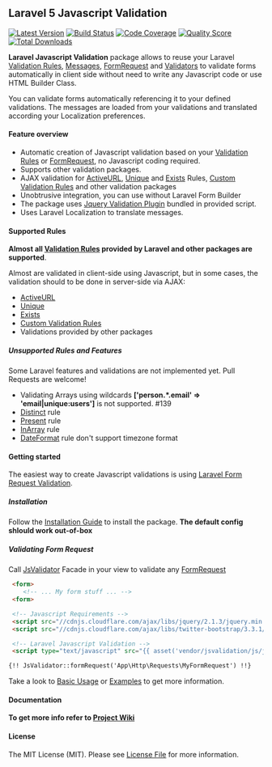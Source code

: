 ## Laravel 5 Javascript Validation

[![Latest Version](https://img.shields.io/github/release/proengsoft/laravel-jsvalidation.svg?style=flat-square)](https://github.com/proengsoft/laravel-jsvalidation/releases)
[![Build Status](https://img.shields.io/travis/proengsoft/laravel-jsvalidation/master.svg?style=flat-square)](https://travis-ci.org/proengsoft/laravel-jsvalidation)
[![Code Coverage](https://scrutinizer-ci.com/g/proengsoft/laravel-jsvalidation/badges/coverage.png?b=master)](https://scrutinizer-ci.com/g/proengsoft/laravel-jsvalidation/?branch=master)
[![Quality Score](https://img.shields.io/scrutinizer/g/proengsoft/laravel-jsvalidation.svg?style=flat-square)](https://scrutinizer-ci.com/g/proengsoft/laravel-jsvalidation)
[![Total Downloads](https://img.shields.io/packagist/dt/proengsoft/laravel-jsvalidation.svg?style=flat-square)](https://packagist.org/packages/proengsoft/laravel-jsvalidation)

[JQuery Validation Plugin]: http://jqueryvalidation.org/
[FormRequest]: http://laravel.com/docs/5.1/validation#form-request-validation
[Validators]: http://laravel.com/docs/5.1/validation#form-request-validation
[Validation Rules]: http://laravel.com/docs/5.1/validation#available-validation-rules
[Custom Validations]: http://laravel.com/docs/5.1/validation#custom-validation-rules
[Messages]: http://laravel.com/docs/5.1/validation#error-messages-and-views
[Laravel Localization]: http://laravel.com/docs/5.1/localization
[Validation]: http://laravel.com/docs/5.1/validation
[Custom Validation Rules]: http://laravel.com/docs/5.1/validation#custom-validation-rules
[JQueryValidation]: http://jqueryvalidation.org/
[FormRequest]: http://laravel.com/docs/5.1/validation#form-request-validation
[Validators]: http://laravel.com/docs/5.1/validation#form-request-validation
[Validation Rules]: http://laravel.com/docs/5.1/validation#available-validation-rules
[Custom Validations]: http://laravel.com/docs/5.1/validation#custom-validation-rules
[Messages]: http://laravel.com/docs/5.1/validation#error-messages-and-views
[Laravel Localization]: http://laravel.com/docs/5.1/localization 
[Validation]: http://laravel.com/docs/5.1/validation 
[Validation Rules]: http://laravel.com/docs/5.1/validation#available-validation-rules
[Custom Validation Rules]: http://laravel.com/docs/5.1/validation#custom-validation-rules
**Laravel Javascript Validation** package allows to reuse your Laravel [Validation Rules][], [Messages][], [FormRequest][] and [Validators][] to validate forms automatically in client side without need to write any Javascript code or use HTML Builder Class. 

You can validate forms automatically referencing it to your defined validations. The messages are loaded from your  validations and translated according your Localization preferences.
  

#### Feature overview

- Automatic creation of Javascript validation based on your [Validation Rules][] or [FormRequest][], no Javascript coding required.
- Supports other validation packages. 
- AJAX validation for [ActiveURL](http://laravel.com/docs/5.1/validation#rule-active-url), [Unique](http://laravel.com/docs/5.1/validation#rule-unique) and [Exists](http://laravel.com/docs/5.1/validation#rule-exists) Rules, [Custom Validation Rules][] and other validation packages
- Unobtrusive integration, you can use without Laravel Form Builder
- The package uses [Jquery Validation Plugin](http://jqueryvalidation.org/)  bundled in provided script.
- Uses Laravel Localization to translate messages.


#### Supported Rules

**Almost all [Validation Rules][] provided by Laravel and other packages are supported**.

Almost are validated in client-side using Javascript, but in some cases, the validation should to be done in server-side via AJAX:
 - [ActiveURL](http://laravel.com/docs/5.1/validation#rule-active-url)
 - [Unique](http://laravel.com/docs/5.1/validation#rule-unique)
 - [Exists](http://laravel.com/docs/5.1/validation#rule-exists)
 - [Custom Validation Rules][]
 - Validations provided by other packages

##### Unsupported Rules and Features

Some Laravel features and validations are not implemented yet. Pull Requests are welcome!

- Validating Arrays using wildcards **['person.*.email' => 'email|unique:users']** is not supported. #139
- [Distinct](https://laravel.com/docs/5.2/validation#rule-distinct) rule
- [Present](https://laravel.com/docs/5.2/validation#rule-present) rule
- [InArray](https://laravel.com/docs/5.2/validation#rule-in-array) rule
- [DateFormat](https://laravel.com/docs/5.2/validation#rule-date-format) rule don't support timezone format 


#### Getting started
The easiest way to create Javascript validations is using [Laravel Form Request Validation](http://laravel.com/docs/5.1/validation#form-request-validation).

##### Installation
Follow the [Installation Guide](https://github.com/proengsoft/laravel-jsvalidation/wiki/Installation) to install the package. **The default config shlould work out-of-box**

##### Validating Form Request
Call [JsValidator](https://github.com/proengsoft/laravel-jsvalidation/wiki/Facade) Facade in your view to validate any [FormRequest](https://laravel.com/docs/master/validation)
 
```html
 <form>
    <!-- ... My form stuff ... -->
 <form>

 <!-- Javascript Requirements -->
 <script src="//cdnjs.cloudflare.com/ajax/libs/jquery/2.1.3/jquery.min.js"></script>
 <script src="//cdnjs.cloudflare.com/ajax/libs/twitter-bootstrap/3.3.1/js/bootstrap.min.js"></script>

 <!-- Laravel Javascript Validation -->
 <script type="text/javascript" src="{{ asset('vendor/jsvalidation/js/jsvalidation.js')}}"></script>

{!! JsValidator::formRequest('App\Http\Requests\MyFormRequest') !!}

```

Take a look to [Basic Usage](https://github.com/proengsoft/laravel-jsvalidation/wiki/Basic-Usage) or [Examples](https://github.com/proengsoft/laravel-jsvalidation/wiki/Validating-Examples) to get more information.

#### Documentation

**To get more info refer to [Project Wiki](https://github.com/proengsoft/laravel-jsvalidation/wiki/Home)**


#### License

The MIT License (MIT). Please see [License File](LICENSE.md) for more information.


